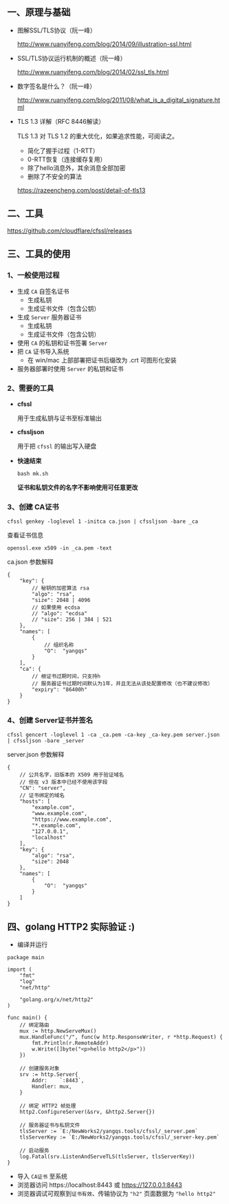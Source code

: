 ## 一、原理与基础

- 图解SSL/TLS协议（阮一峰）

    http://www.ruanyifeng.com/blog/2014/09/illustration-ssl.html

- SSL/TLS协议运行机制的概述（阮一峰）

    http://www.ruanyifeng.com/blog/2014/02/ssl_tls.html

- 数字签名是什么？（阮一峰）

    http://www.ruanyifeng.com/blog/2011/08/what_is_a_digital_signature.html

- TLS 1.3 详解（RFC 8446解读）

    TLS 1.3 对 TLS 1.2 的重大优化，如果追求性能，可阅读之。

    - 简化了握手过程（1-RTT）
    - 0-RTT恢复（连接缓存复用）
    - 除了hello消息外，其余消息全部加密
    - 删除了不安全的算法

    https://razeencheng.com/post/detail-of-tls13

## 二、工具

https://github.com/cloudflare/cfssl/releases

## 三、工具的使用

### 1、一般使用过程

- 生成 `CA` 自签名证书
    - 生成私钥
    - 生成证书文件（包含公钥）
- 生成 `Server` 服务器证书
    - 生成私钥
    - 生成证书文件（包含公钥）
- 使用 `CA` 的私钥和证书签署 `Server`
- 把 `CA` 证书导入系统
    - 在 win/mac 上部部署把证书后缀改为 .crt 可图形化安装
- 服务器部署时使用 `Server` 的私钥和证书

### 2、需要的工具

- **cfssl**

    用于生成私钥与证书至标准输出

- **cfssljson**

    用于把 `cfssl` 的输出写入硬盘

- **快速结束**

    ```
    bash mk.sh
    ```

    **证书和私钥文件的名字不影响使用可任意更改**

### 3、创建 CA证书

```
cfssl genkey -loglevel 1 -initca ca.json | cfssljson -bare _ca
```

查看证书信息

```
openssl.exe x509 -in _ca.pem -text
```

ca.json 参数解释

```
{
    "key": {
        // 秘钥的加密算法 rsa
        "algo": "rsa",
        "size": 2048 | 4096
        // 如果使用 ecdsa
        // "algo": "ecdsa"
        // "size": 256 | 384 | 521
    },
    "names": [
        {
            // 组织名称
            "O":  "yangqs"
        }
    ],
    "ca": {
        // 根证书过期时间，只支持h
        // 服务器证书过期时间默认为1年，并且无法从该处配置修改（也不建议修改）
        "expiry": "86400h"
    }
}
```

### 4、创建 Server证书并签名

```
cfssl gencert -loglevel 1 -ca _ca.pem -ca-key _ca-key.pem server.json | cfssljson -bare _server
```

server.json 参数解释

```
{
    // 公共名字，旧版本的 X509 用于验证域名
    // 但在 v3 版本中已经不使用该字段
    "CN": "server",
    // 证书绑定的域名
    "hosts": [
        "example.com",
        "www.example.com",
        "https://www.example.com",
        "*.example.com",
        "127.0.0.1",
        "localhost"
    ],
    "key": {
        "algo": "rsa",
        "size": 2048
    },
    "names": [
        {
            "O":  "yangqs"
        }
    ]
}
```

## 四、golang HTTP2 实际验证 :)

- 编译并运行
```
package main

import (
	"fmt"
	"log"
	"net/http"

	"golang.org/x/net/http2"
)

func main() {
	// 绑定路由
	mux := http.NewServeMux()
	mux.HandleFunc("/", func(w http.ResponseWriter, r *http.Request) {
		fmt.Println(r.RemoteAddr)
		w.Write([]byte("<p>hello http2</p>"))
	})

	// 创建服务对象
	srv := http.Server{
		Addr:    `:8443`,
		Handler: mux,
	}

	// 绑定 HTTP2 帧处理
	http2.ConfigureServer(&srv, &http2.Server{})

	// 服务器证书与私钥文件
	tlsServer := `E:/NewWorks2/yangqs.tools/cfssl/_server.pem`
	tlsServerKey := `E:/NewWorks2/yangqs.tools/cfssl/_server-key.pem`

	// 启动服务
	log.Fatal(srv.ListenAndServeTLS(tlsServer, tlsServerKey))
}
```

- 导入 `CA证书` 至系统
- 浏览器访问 https://localhost:8443 或 https://127.0.0.1:8443 
- 浏览器调试可观察到`证书有效`、传输协议为 `"h2"` 页面数据为 `"hello http2"`
